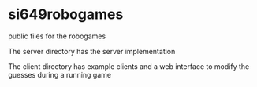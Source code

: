 # si649robogames
public files for the robogames

The server directory has the server implementation

The client directory has example clients and a web interface to modify the guesses during a running game

